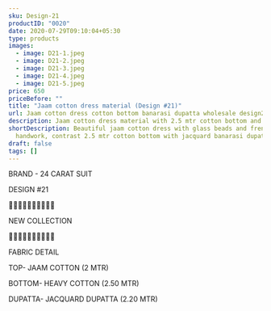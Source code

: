 ```yaml
---
sku: Design-21
productID: "0020"
date: 2020-07-29T09:10:04+05:30
type: products
images:
  - image: D21-1.jpeg
  - image: D21-2.jpeg
  - image: D21-3.jpeg
  - image: D21-4.jpeg
  - image: D21-5.jpeg
price: 650
priceBefore: ""
title: "Jaam cotton dress material (Design #21)"
url: Jaam cotton dress cotton bottom banarasi dupatta wholesale design21
description: Jaam cotton dress material with 2.5 mtr cotton bottom and jacquard dupatta
shortDescription: Beautiful jaam cotton dress with glass beads and french knot
  handwork, contrast 2.5 mtr cotton bottom with jacquard banarasi dupatta.
draft: false
tags: []
---
```

BRAND - 24 CARAT SUIT

DESIGN #21

💐💐💐💐💐💐💐💐💐💐

NEW COLLECTION

🌷🌷🌷🌷🌷🌷🌷🌷🌷🌷

FABRIC DETAIL

TOP- JAAM COTTON (2 MTR)

BOTTOM- HEAVY COTTON (2.50 MTR)

DUPATTA- JACQUARD DUPATTA (2.20 MTR)
